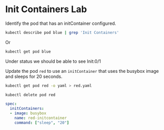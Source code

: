 # Init Containers Lab

Identify the pod that has an initContainer configured.

```bash
kubectl describe pod blue | grep 'Init Containers'
```
Or
```bash
kubectl get pod blue
```
Under status we should be able to see Init:0/1


Update the pod `red` to use an `initContainer` that uses the busybox image and sleeps for 20 seconds.

```bash
kubectl get pod red -o yaml > red.yaml
```

```bash
kubectl delete pod red
```

```yaml
spec:
  initContainers:
  - image: busybox
    name: red-initcontainer
    command: ["sleep", "20"]
```